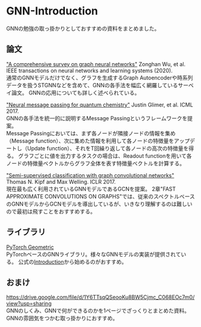 # GNN-Introduction
GNNの勉強の取っ掛かりとしておすすめの資料をまとめました。

## 論文
["A comprehensive survey on graph neural networks"](https://arxiv.org/abs/1901.00596)
Zonghan Wu, et al. IEEE transactions on neural networks and learning systems (2020).  
通常のGNNモデルだけでなく、グラフを生成するGraph Autoencoderや時系列データを扱うSTGNNなどを含めて、GNNの各手法を幅広く網羅しているサーベイ論文。
GNNの応用についても詳しく述べられている。

["Neural message passing for quantum chemistry"](https://arxiv.org/abs/1704.01212)
Justin Glimer, et al. ICML 2017.  
GNNの各手法を統一的に説明するMessage Passingというフレームワークを提案。  
Message Passingにおいては、まず各ノードが隣接ノードの情報を集め（Message function）、次に集めた情報を利用して各ノードの特徴量をアップデートし（Update function）、それをT回繰り返して各ノードの高次の特徴量を得る。
グラフごとに値を出力するタスクの場合は、Readout functionを用いて各ノードの特徴量ベクトルからグラフ全体を表す特徴量ベクトルを計算する。

["Semi-supervised classification with graph convolutional networks"](https://arxiv.org/abs/1609.02907)
Thomas N. Kipf and Max Welling. ICLR 2017.  
現在最も広く利用されているGNNモデルであるGCNを提案。
2章"FAST APPROXIMATE CONVOLUTIONS ON GRAPHS"では、従来のスペクトルベースのGNNモデルからGCNモデルを導出しているが、いきなり理解するのは難しいので最初は飛すことをおすすめする。

## ライブラリ
[PyTorch Geometric](https://pytorch-geometric.readthedocs.io/en/latest/)  
PyTorchベースのGNNライブラリ。様々なGNNモデルの実装が提供されている。
公式の[Introduction](https://pytorch-geometric.readthedocs.io/en/latest/notes/introduction.html)から始めるのがおすすめ。

## おまけ
https://drive.google.com/file/d/1Y6TTsqQSeooKu8BW5Cjmc_C068EOc7m0/view?usp=sharing  
GNNのしくみ、GNNで何ができるのかを1ページでざっくりとまとめた資料。
GNNの雰囲気をつかむ取っ掛かりにおすすめ。


